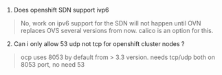 1. Does openshift SDN support ivp6
> No, work on ipv6 support for the SDN will not happen until OVN replaces OVS several versions from now.  calico is an option for this.

2. Can i only allow 53 udp not tcp for openshift cluster nodes ?
> ocp uses 8053 by default from > 3.3 version.   needs tcp/udp both on 8053 port, no need 53
